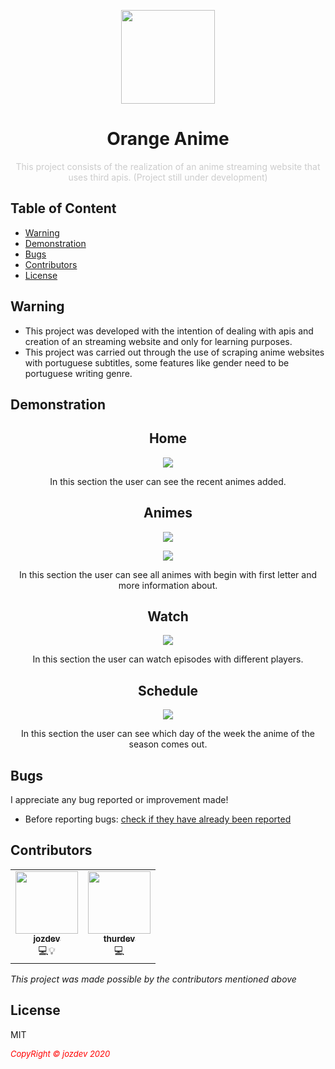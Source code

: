 <p align="center">
  <img src="https://image.flaticon.com/icons/png/512/835/835649.png" width=150px" align="center">
</p>
                                                                        
<h1 align="center">Orange Anime</h1>
<p align="center" style="color: #ccc;">
This project consists of the realization of an anime streaming website that uses third apis. (Project still under development)
</p>


## Table of Content

- [Warning](#warning)
- [Demonstration](#demonstration)
- [Bugs](#bugs)
- [Contributors](#contributors)
- [License](#license)



## Warning

- This project was developed with the intention of dealing with apis and creation of an streaming website and only for learning purposes.
- This project was carried out through the use of scraping anime websites with portuguese subtitles, some features like gender need to be portuguese writing genre.


## Demonstration 

<h2 align="center">Home</h1>
<p align="center">
 <img src="https://cdn.discordapp.com/attachments/450718681492750344/713497861609750668/unknown.png"  align="center">
 
 <p align="center">In this section the user can see the recent animes added.</p></p>

<h2 align="center">Animes</h1>
<p align="center">
 <img src="https://cdn.discordapp.com/attachments/450718681492750344/713497794949677076/unknown.png"  align="center">
 <p align="center">
 <img src="https://cdn.discordapp.com/attachments/664456763478900756/713932225640398928/unknown.png"  align="center">

 <p align="center">In this section the user can see all animes with begin with first letter and more information about.</p></p>
         
<h2 align="center">Watch</h1>
<p align="center">
 <img src="https://cdn.discordapp.com/attachments/676884266617143354/713494314566549614/watch2.png"  align="center">
 
 <p align="center">In this section the user can watch episodes with different players.</p></p>
      
<h2 align="center">Schedule</h1>
<p align="center">
 <img src="https://cdn.discordapp.com/attachments/450718681492750344/713497721063080086/unknown.png"  align="center">
 
 <p align="center">In this section the user can see which day of the week the anime of the season comes out.</p></p>
         
         
## Bugs

I appreciate any bug reported or improvement made!

- Before reporting bugs:
[check if they have already been reported](https://github.com/jozdev/Anime-Crawler-API/issues)
                                                                                                                                      
## Contributors

<table align="center">
  <tr>
    <td align="center"><a href="https://github.com/jozdev"><img src="https://avatars0.githubusercontent.com/u/58850639?s=460&u=7b99346947ef28fb23b98604356fd3b3013c418b&v=4" width="100px;" alt=""/><br /><sub><b>jozdev</b></sub></a><br /><a title="Code">💻💡</a></td>
        <td align="center"><a href="https://github.com/thurdev"><img src="https://avatars0.githubusercontent.com/u/34294813?s=400&u=725e4548b484417d368e03fb7c619bd3cbd0f12f&v=4" width="100px;" alt=""/><br /><sub><b>thurdev</b></sub></a><br /><a title="Code">💻</a></td>
  </tr>
</table>

<i>This project was made possible by the contributors mentioned above</i>

## License

MIT


 <i style='text-align: center; color: red;font-size: 13px;'>CopyRight © jozdev 2020</i> 
